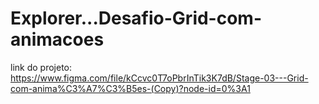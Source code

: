 # Explorer...Desafio-Grid-com-animacoes
link do projeto:
https://www.figma.com/file/kCcvc0T7oPbrInTik3K7dB/Stage-03---Grid-com-anima%C3%A7%C3%B5es-(Copy)?node-id=0%3A1
